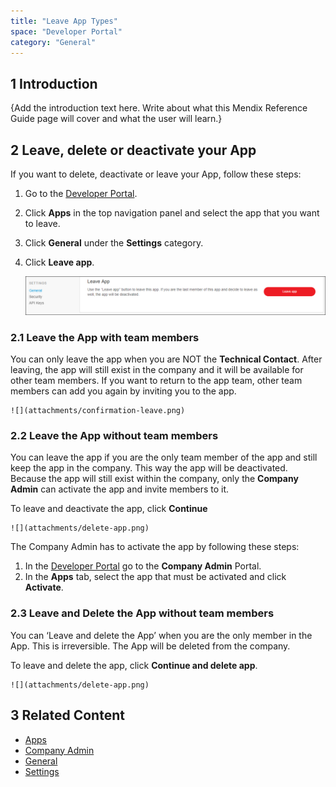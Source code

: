 ```yaml
---
title: "Leave App Types"
space: "Developer Portal"
category: "General"
---
```


## 1 Introduction

{Add the introduction text here. Write about what this Mendix Reference Guide page will cover and what the user will learn.}

## 2 Leave, delete or deactivate your App

If you want to delete, deactivate or leave your App, follow these steps:

1. Go to the [Developer Portal](http://home.mendix.com).
2. Click **Apps** in the top navigation panel and select the app that you want to leave.
3. Click **General** under the **Settings** category.
4. Click **Leave app**.

    ![](attachments/leave-app.png)    

### 2.1 Leave the App with team members

You can only leave the app when you are NOT the **Technical Contact**. 
After leaving, the app will still exist in the company and it will be available for other team members.
If you want to return to the app team, other team members can add you again by inviting you to the app.

    ![](attachments/confirmation-leave.png) 

### 2.2 Leave the App without team members

You can leave the app if you are the only team member of the app and still keep the app in the company. This way the app will be deactivated.
Because the app will still exist within the company, only the **Company Admin** can activate the app and invite members to it.

To leave and deactivate the app, click **Continue**

    ![](attachments/delete-app.png)


The Company Admin has to activate the app by following these steps:

1. In the [Developer Portal](http://home.mendix.com) go to the **Company Admin** Portal.
2. In the **Apps** tab, select the app that must be activated and click **Activate**.

### 2.3 Leave and Delete the App without team members

You can ‘Leave and delete the App’ when you are the only member in the App. This is irreversible. The App will be deleted from the company.

To leave and delete the app, click **Continue and delete app**.

    ![](attachments/delete-app.png) 

## 3 Related Content

* [Apps](/developerportal/companyadmin/apps)
* [Company Admin](/developerportal/companyadmin)
* [General](/developerportal/settings/general-settings)
* [Settings](/developerportal/settings)
